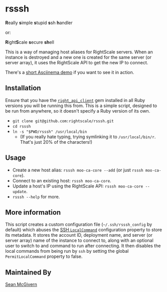 # rsssh #

<b>R</b>eally <b>s</b>imple <b>s</b>tupid <b>s</b>sh <b>h</b>andler

or:

<b>R</b>ight<b>S</b>cale <b>s</b>ecure <b>sh</b>ell

This is a way of managing host aliases for RightScale servers. When an instance
is destroyed and a new one is created for the same server (or server array), it
uses the RightScale API to get the new IP to connect.

There's a [short Asciinema demo][asciinema] if you want to see it in action.

## Installation ##

Ensure that you have the [`right_api_client`][right_api_client] gem installed in
all Ruby versions you will be running this from. This is a simple script,
designed to be run from anywhere, so it doesn't specify a Ruby version of its
own.

* `git clone git@github.com:rightscale/rsssh.git`
* `cd rsssh`
* `ln -s "$PWD/rsssh" /usr/local/bin`
  * (If you really hate typing, trying symlinking it to `/usr/local/bin/r`.
    That's just 20% of the characters!)

## Usage ##

* Create a new host alias: `rsssh moo-ca-core --add` (or just `rsssh
  moo-ca-core`).
* Connect to an existing host: `rsssh moo-ca-core`.
* Update a host's IP using the RightScale API: `rsssh moo-ca-core --update`.
* `rsssh --help` for more.

## More information ##

This script creates a custom configuration file (`~/.ssh/rsssh_config` by
default) which abuses the [SSH `LocalCommand`][ssh_config] configuration
property to store its metadata. It stores the account ID, deployment name, and
server (or server array) name of the instance to connect to, along with an
optional user to switch to and command to run after connecting. It then disables
the local commands from being run by `ssh` by setting the global
`PermitLocalCommand` property to false.

[asciinema]: https://asciinema.org/a/10632
[right_api_client]: https://github.com/rightscale/right_api_client
[ssh_config]: http://www.openbsd.org/cgi-bin/man.cgi?query=ssh_config&sektion=5

## Maintained By ##
[Sean McGivern](https://github.com/smcgivern)
